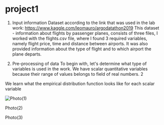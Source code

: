 # project1

1. Input information
Dataset according to the link that was used in the lab work:
https://www.kaggle.com/leomauro/argodatathon2019
This dataset - information about flights by passenger planes, consists of
three files, I worked with the flights.csv file, where I found 3 required variables,
namely flight price, time and distance between airports. It was also provided
information about the type of flight and to which airport the plane departs.

2. Pre-processing of data
To begin with, let's determine what type of variables is used in the work.
We have scalar quantitative variables because their range of values belongs to
field of real numbers.
2

We learn what the empirical distribution function looks like for each scalar
variable

![Photo(1)](image.)

Photo(2)

Photo(3)
